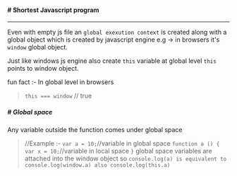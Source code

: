#### # Shortest Javascript program

---

Even with empty js file an `global exexution context` is created along with a global object which is created by javascript engine e.g -> in browsers it's `window` global object.

Just like windows js engine also create `this` variable at global level `this` points to window object.

fun fact :- In global level in browsers

> `this === window` // true

##### # Global space

Any variable outside the function comes under global space

> //Example :-
> `var a = 10;`//variable in global space
> `function a () {`
> `var x = 10;`//variable in local space
> `}`
global space variables are attached into the window object so 
`console.log(a) is equivalent to console.log(window.a) also console.log(this.a)`

